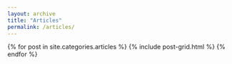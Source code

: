 ```yaml
---
layout: archive
title: "Articles"
permalink: /articles/
---
```


<div class="tiles">
	{% for post in site.categories.articles %}
		{% include post-grid.html %}
	{% endfor %}
</div>